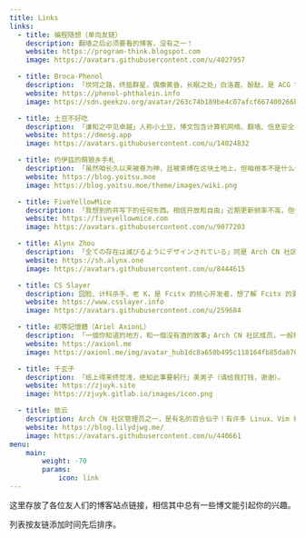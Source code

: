 ```yaml
---
title: Links
links:
  - title: 编程随想（单向友链）
    description: 翻墙之后必须要看的博客，没有之一！
    website: https://program-think.blogspot.com
    image: https://avatars.githubusercontent.com/u/4027957

  - title: Broca-Phenol
    description: 「坎坷之路，终抵群星，偶像黄昏，长眠之处」白洛嘉、酚酞，是 ACG 宅，也是哲学、社会学、语言学等人文/社会学科爱好者，博客主要包含书摘、随想以及翻译，也有不少生活相关的文章，数量很多。
    website: https://phenol-phthalein.info
    image: https://sdn.geekzu.org/avatar/263c74b189be4c07afcf667400266bf6

  - title: 土豆不好吃
    description: 「谦和之中见卓越」人称小土豆，博文包含计算机网络、翻墙、信息安全、运维等内容，维护了一个开源的人人影视站点。
    website: https://dmesg.app
    image: https://avatars.githubusercontent.com/u/14024832

  - title: 约伊兹的萌狼乡手札
    description: 「虽然咱长久以来被尊为神，且被束缚在这块土地上，但咱根本不是什么伟大的神。咱就是咱。咱是赫萝」简称萌狼，写了很多与 Arch Linux、个人隐私相关的博文，是坚定的自由软件支持者。
    website: https://blog.yoitsu.moe
    image: https://blog.yoitsu.moe/theme/images/wiki.png

  - title: FiveYellowMice
    description: 「我想到的并写下的任何东西。相信开放和自由」近期更新频率不高，但依然充满了可爱的气息。
    website: https://fiveyellowmice.com
    image: https://avatars.githubusercontent.com/u/9077203

  - title: Alynx Zhou
    description: 「全ての存在は滅びるようにデザインされている」同是 Arch CN 社区成员，由于使用 Gnome 而遭到迫害（笑）。
    website: https://sh.alynx.one
    image: https://avatars.githubusercontent.com/u/8444615

  - title: CS Slayer
    description: 囧脸、计科杀手、老 K，是 Fcitx 的核心开发者，想了解 Fcitx 的更多信息当然要看他的博客。
    website: https://www.csslayer.info
    image: https://avatars.githubusercontent.com/u/259684

  - title: 初等記憶體（Ariel AxionL）
    description: 「一個你知道的地方，和一個沒有酒的故事」Arch CN 社区成员，一般被称为艾雨寒老师，一个文艺青年。
    website: https://axionl.me
    image: https://axionl.me/img/avatar_hub1dc8a650b495c118164fb85da876e1e_643833_300x0_resize_q75_box.jpg

  - title: 千玄子
    description: 「纸上得来终觉浅，绝知此事要躬行」美男子（请给我打钱，谢谢）。
    website: https://zjuyk.site
    image: https://zjuyk.gitlab.io/images/icon.png

  - title: 依云
    description: Arch CN 社区管理员之一，是有名的百合仙子！有许多 Linux、Vim 相关的博文。
    website: https://blog.lilydjwg.me/
    image: https://avatars.githubusercontent.com/u/440661
menu:
    main:
        weight: -70
        params:
            icon: link
---
```


这里存放了各位友人们的博客站点链接，相信其中总有一些博文能引起你的兴趣。

列表按友链添加时间先后排序。
